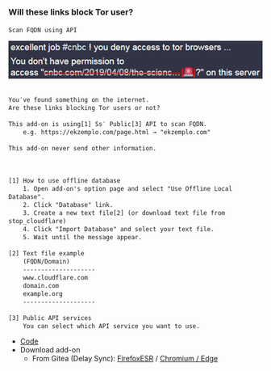 ### Will these links block Tor user?

`Scan FQDN using API`

![](../image/isatpreview.jpg)


```

You′ve found something on the internet.
Are these links blocking Tor users or not?
 
This add-on is using[1] Ss′ Public[3] API to scan FQDN.
	e.g. https://ekzemplo.com/page.html → "ekzemplo.com"

This add-on never send other information.



[1] How to use offline database
	1. Open add-on's option page and select "Use Offline Local Database".
	2. Click "Database" link.
	3. Create a new text file[2] (or download text file from stop_cloudflare)
	4. Click "Import Database" and select your text file.
	5. Wait until the message appear.

[2] Text file example
	(FQDN/Domain)
	--------------------
	www.cloudflare.com
	domain.com
	example.org
	--------------------

[3] Public API services
	You can select which API service you want to use.

```


- [Code](https://git.sdf.org/deCloudflare/cloudflare-tor/src/branch/master/addons/code/isattlink)
- Download add-on
  - From Gitea (Delay Sync): [FirefoxESR](https://git.sdf.org/deCloudflare/cloudflare-tor/raw/branch/master/addons/releases/isat.xpi) / [Chromium / Edge](https://git.sdf.org/deCloudflare/cloudflare-tor/raw/branch/master/addons/releases/isat.crx)

